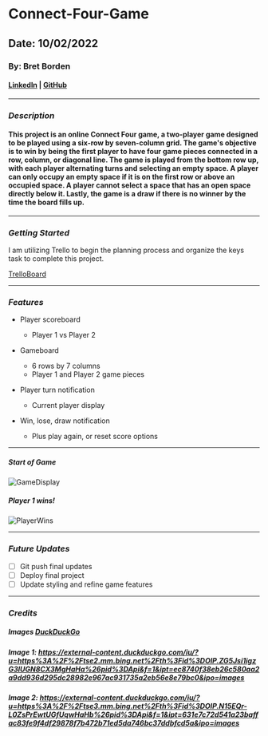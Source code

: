 # Connect-Four-Game

## Date: 10/02/2022

### By: Bret Borden

#### [LinkedIn](www.linkedin.com) | [GitHub](www.github.com)

---

### **_Description_**

#### This project is an online Connect Four game, a two-player game designed to be played using a six-row by seven-column grid. The game's objective is to win by being the first player to have four game pieces connected in a row, column, or diagonal line. The game is played from the bottom row up, with each player alternating turns and selecting an empty space. A player can only occupy an empty space if it is on the first row or above an occupied space. A player cannot select a space that has an open space directly below it. Lastly, the game is a draw if there is no winner by the time the board fills up.

---

### **_Getting Started_**

I am utilizing Trello to begin the planning process and organize the keys task to complete this project.

[TrelloBoard](https://trello.com/invite/b/G2YIjiFZ/94aa24b4cacbf9cc5b444ac75d19f22d/week-3-connect-four-game)

---

### **_Features_**

- Player scoreboard

  - Player 1 vs Player 2

- Gameboard

  - 6 rows by 7 columns
  - Player 1 and Player 2 game pieces

- Player turn notification

  - Current player display

- Win, lose, draw notification
  - Plus play again, or reset score options

---

##### Start of Game

![GameDisplay](https://i.postimg.cc/8PCRTkXT/Screen-Shot-2022-10-06-at-6-31-41-PM.png)

##### Player 1 wins!

![PlayerWins](https://i.postimg.cc/mrW11Tjz/Screen-Shot-2022-10-06-at-6-33-04-PM.png)

---

### **_Future Updates_**

- [ ] Git push final updates
- [ ] Deploy final project
- [ ] Update styling and refine game features

---

### **_Credits_**

##### Images [DuckDuckGo](https://duckduckgo.com)

##### Image 1: https://external-content.duckduckgo.com/iu/?u=https%3A%2F%2Ftse2.mm.bing.net%2Fth%3Fid%3DOIP.ZG5Jsi1igzG3lUGN8CX3MgHaHa%26pid%3DApi&f=1&ipt=ec8740f38eb26c580aa2a9dd936d295dc28982e967ac931735a2eb56e8e79bc0&ipo=images

##### Image 2: https://external-content.duckduckgo.com/iu/?u=https%3A%2F%2Ftse3.mm.bing.net%2Fth%3Fid%3DOIP.N15EQr-L0ZsPrEwtUGfUqwHaHb%26pid%3DApi&f=1&ipt=631e7c72d541a23baffac83fe9f4df29878f7b472b71ed5da746bc37ddbfcd5a&ipo=images
